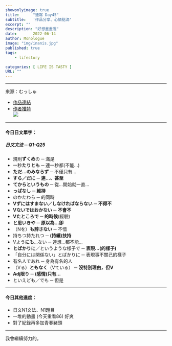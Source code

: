 ```yaml
---
showonlyimage: true
title:      "速寫 Day45"
subtitle:   '作品分享、心情點滴'
excerpt: ""
description: "好想畫畫喔"
date:       2022-06-14
author: Monologue    
image: "img/inanis.jpg"
published: true 
tags:
    - lifestory

categories: [ LIFE IS TASTY ]
URL: ""
---
```

***

來源：むっしゅ  
* [作品連結](https://www.pixiv.net/artworks/70212678)  
* [作者推特](https://twitter.com/omu001)  
![](/blog/sketch/d45-1.jpg)


***
#### 今日日文單字：  
##### 日文文法 ─ Q1-Q25
* 規則**ずくめ**の ─ 滿是
* 一秒**たりとも** ─ 連一秒都(不能...)
* **ただ...のみならず** ─ 不僅只有...
* **すら／だに** ─ **連...、甚至**
* **てからというもの** ─ 從...開始就一直...
* **っぱなし** ─ **維持**
* のかたわら ─ 的同時
* **Vずにはすまない／しなければならない** ─ **不得不**
* **Vないではおかない** ─ **不會不**
* **Vたところで** ─ **的時候**(經驗)
* **と思いきや** ─ **原以為...卻**
* （Nを）**も辞さない** ─ 不惜
* 持ちつ持たれつ ─ **(持續)扶持**
* Vよう**にも**...ない ─ 連想...都不能...
* **とばかりに**／というような様子で ─ **表現...(的樣子)**
* 「自分には関係ない」とばかりに ─ 表現事不關己的樣子
* 有名人であれ ─ 身為有名的人
* （Vる）**ともなく**（Vている） ─ **沒特別理由，但V**
* **Adj限り** ─ **(感情)只有...**
* といえども／でも ─ 但是

***
#### 今日其他進度：  
* 日文N1文法、N1題目  
* 一堆的動畫 (今天重看86) 好爽  
* 對了紀錄再多加青春豬頭
  
***

我會繼續努力的。
<!--more-->
